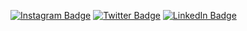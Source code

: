 
[![Instagram Badge](https://img.shields.io/badge/-Instagram-C13584?style=flat-quare&labelColor=C13584&logo=instagram&logoColor=link)](https://www.instagram.com/yigitsokel1/)
[![Twitter Badge](https://img.shields.io/badge/-Twitter-blue?style=flat&logo=Twitter&logoColor=white)](link) 
[![LinkedIn Badge](https://img.shields.io/badge/-LinkedIn-blue?style=flat&logo=Linkedin&logoColor=white)](link)
